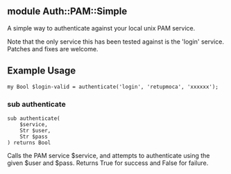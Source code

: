 module Auth::PAM::Simple
------------------------

A simple way to authenticate against your local unix PAM service.

Note that the only service this has been tested against is the 'login' service. Patches and fixes are welcome.

Example Usage
-------------

    my Bool $login-valid = authenticate('login', 'retupmoca', 'xxxxxx');

### sub authenticate

```
sub authenticate(
    $service, 
    Str $user, 
    Str $pass
) returns Bool
```

Calls the PAM service $service, and attempts to authenticate using the given $user and $pass. Returns True for success and False for failure.
